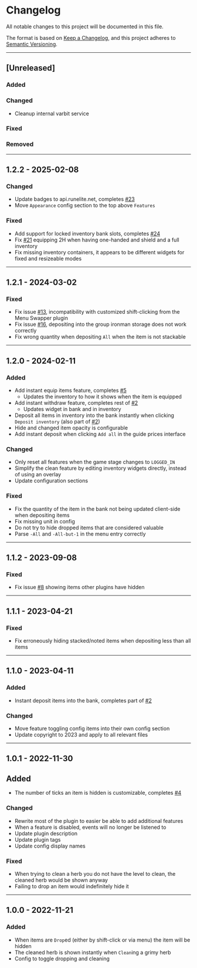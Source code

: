 # Changelog

All notable changes to this project will be documented in this file.

The format is based on [Keep a Changelog](https://keepachangelog.com/en/1.1.0/),
and this project adheres to [Semantic Versioning](https://semver.org/spec/v2.0.0.html).

---

## [Unreleased]

### Added

### Changed

* Cleanup internal varbit service

### Fixed

### Removed

---

## 1.2.2 - 2025-02-08

### Changed

* Update badges to api.runelite.net, completes [#23](https://github.com/elgbar/instant-inventory/issues/23)
* Move `Appearance` config section to the top above `Features`

### Fixed

* Add support for locked inventory bank slots, completes [#24](https://github.com/elgbar/instant-inventory/issues/24)
* Fix [#21](https://github.com/elgbar/instant-inventory/issues/21) equipping 2H when having one-handed and shield and a
  full inventory
* Fix missing inventory containers, it appears to be different widgets for fixed and resizeable modes

---

## 1.2.1 - 2024-03-02

### Fixed

* Fix issue [#13](https://github.com/elgbar/instant-inventory/issues/13), incompatibility with customized shift-clicking
  from the Menu Swapper plugin
* Fix issue [#16](https://github.com/elgbar/instant-inventory/issues/16), depositing into the group ironman storage does
  not work correctly
* Fix wrong quantity when depositing `All` when the item is not stackable

---

## 1.2.0 - 2024-02-11

### Added

* Add instant equip items feature, completes [#5](https://github.com/elgbar/instant-inventory/issues/5)
  * Updates the inventory to how it shows when the item is equipped
* Add instant withdraw feature, completes rest of [#2](https://github.com/elgbar/instant-inventory/issues/2)
  * Updates widget in bank and in inventory
* Deposit all items in inventory into the bank instantly when clicking `Deposit inventory` (also part
  of [#2](https://github.com/elgbar/instant-inventory/issues/2))
* Hide and changed item opacity is configurable
* Add instant deposit when clicking `Add all` in the guide prices interface

### Changed

* Only reset all features when the game stage changes to `LOGGED_IN`
* Simplify the clean feature by editing inventory widgets directly, instead of using an overlay
* Update configuration sections

### Fixed

* Fix the quantity of the item in the bank not being updated client-side when depositing items
* Fix missing unit in config
* Do not try to hide dropped items that are considered valuable
* Parse `-All` and `-All-but-1` in the menu entry correctly

---

## 1.1.2 - 2023-09-08

### Fixed

* Fix issue [#8](https://github.com/elgbar/instant-inventory/issues/8) showing items other plugins have hidden

---

## 1.1.1 - 2023-04-21

### Fixed

* Fix erroneously hiding stacked/noted items when depositing less than all items

---

## 1.1.0 - 2023-04-11

### Added

* Instant deposit items into the bank, completes part of [#2](https://github.com/elgbar/instant-inventory/issues/2)

### Changed

* Move feature toggling config items into their own config section
* Update copyright to 2023 and apply to all relevant files

---

## 1.0.1 - 2022-11-30

## Added

* The number of ticks an item is hidden is customizable,
  completes [#4](https://github.com/elgbar/instant-inventory/issues/4)

### Changed

* Rewrite most of the plugin to easier be able to add additional features
* When a feature is disabled, events will no longer be listened to
* Update plugin description
* Update plugin tags
* Update config display names

### Fixed

* When trying to clean a herb you do not have the level to clean, the cleaned herb would be shown
  anyway
* Failing to drop an item would indefinitely hide it

---

## 1.0.0 - 2022-11-21

### Added

* When items are `Drop`ed (either by shift-click or via menu) the item will be hidden
* The cleaned herb is shown instantly when `Clean`ing a grimy herb
* Config to toggle dropping and cleaning

